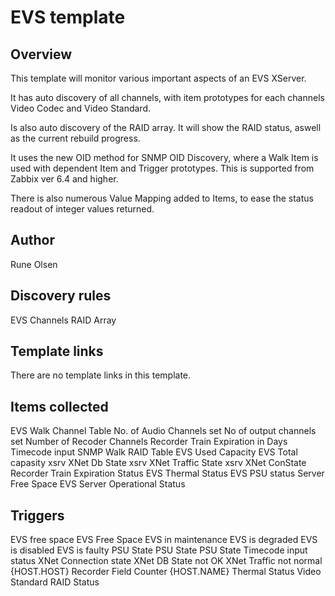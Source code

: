 # EVS template

## Overview


This template will monitor various important aspects of an EVS XServer.

It has auto discovery of all channels, with item prototypes for each channels Video Codec and Video Standard.

Is also auto discovery of the RAID array. It will show the RAID status, aswell as the current rebuild progress.

It uses the new OID method for SNMP OID Discovery, where a Walk Item is used with dependent Item and Trigger prototypes. This is supported from Zabbix ver 6.4 and higher.

There is also numerous Value Mapping added to Items, to ease the status readout of integer values returned.


## Author

Rune Olsen

## Discovery rules

EVS Channels
RAID Array

## Template links

There are no template links in this template.

## Items collected

EVS Walk Channel Table
No. of Audio Channels set
No of output channels set
Number of Recoder Channels
Recorder Train Expiration in Days
Timecode input
SNMP Walk RAID Table
EVS Used Capacity
EVS Total capasity
xsrv XNet Db State
xsrv XNet Traffic State
xsrv XNet ConState
Recorder Train Expiration Status
EVS Thermal Status
EVS PSU status
Server Free Space
EVS Server Operational Status

## Triggers

EVS free space
EVS Free Space
EVS in maintenance
EVS is degraded
EVS is disabled
EVS is faulty
PSU State
PSU State
PSU State
Timecode input status
XNet Connection state
XNet DB State not OK
XNet Traffic not normal
{HOST.HOST} Recorder Field Counter
{HOST.NAME} Thermal Status
Video Standard
RAID Status